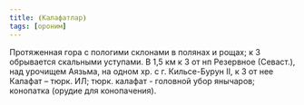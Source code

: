 ```yaml
---
title: ⦗Калафатлар⦘
tags: [ороним]
---
```


Протяженная гора с пологими склонами в полянах и рощах; к З обрывается скальными
уступами. В 1,5 км к З от нп Резервное (Севаст.), над урочищем Аязьма, на одном
хр. с г. Кильсе-Бурун II, к З от нее Калафат – тюрк. ИЛ; тюрк. калафат -
головной убор янычаров; конопатка (орудие для конопачения).
